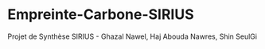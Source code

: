 # Empreinte-Carbone-SIRIUS
Projet de Synthèse SIRIUS - Ghazal Nawel, Haj Abouda Nawres, Shin SeulGi
